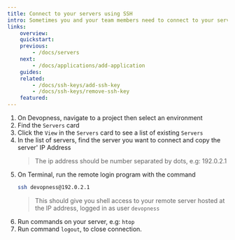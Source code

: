 ```yaml
---
title: Connect to your servers using SSH
intro: Sometimes you and your team members need to connect to your servers to run commands from the terminal. Connect via SSH to ensure your servers only executes commands by authorized SSH keys.
links:
    overview:
    quickstart:
    previous:
        - /docs/servers
    next:
        - /docs/applications/add-application
    guides:
    related:
        - /docs/ssh-keys/add-ssh-key
        - /docs/ssh-keys/remove-ssh-key
    featured:
---
```


1. On Devopness, navigate to a project then select an environment
1. Find the `Servers` card
1. Click the `View` in the `Servers` card to see a list of existing `Servers`
1. In the list of servers, find the server you want to connect and copy the server' IP Address
    > The ip address should be number separated by dots, e.g: 192.0.2.1
1. On Terminal, run the remote login program with the command
    ```bash
    ssh devopness@192.0.2.1
    ```
    > This should give you shell access to your remote server hosted at the IP address, logged in as user `devopness`
1. Run commands on your server, e.g: `htop`
1. Run command `logout`, to close connection.
